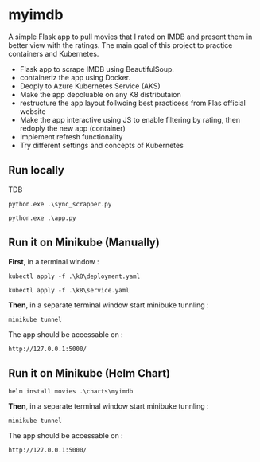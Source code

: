 # myimdb
A simple Flask app to pull movies that I rated on IMDB and present them in better view with the ratings.
The main goal of this project to practice containers and Kubernetes.
- Flask app to scrape IMDB using BeautifulSoup.
- containeriz the app using Docker.
- Deoply to Azure Kubernetes Service (AKS)
- Make the app depoluable on any K8 distributaion
- restructure the app layout follwoing best practicess from Flas official website  
- Make the app interactive using JS to enable filtering by rating, then redoply the new app (container)
- Implement refresh functionality
- Try different settings and concepts of Kubernetes

## Run locally
TDB

```python.exe .\sync_scrapper.py```

```python.exe .\app.py```


## Run it on Minikube (Manually)

**First**, in a terminal window  :

``` kubectl apply -f .\k8\deployment.yaml ```

``` kubectl apply -f .\k8\service.yaml ```

**Then**, in a separate terminal window start minibuke tunnling :

``` minikube tunnel ```

The app should be accessable on :

``` http://127.0.0.1:5000/ ``` 


## Run it on Minikube (Helm Chart)

``` helm install movies .\charts\myimdb ``` 

**Then**, in a separate terminal window start minibuke tunnling :

``` minikube tunnel ```

The app should be accessable on :

``` http://127.0.0.1:5000/ ``` 
